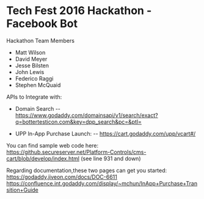 # Tech Fest 2016 Hackathon - Facebook Bot

Hackathon Team Members
 - Matt Wilson
 - David Meyer
 - Jesse Bilsten
 - John Lewis
 - Federico Raggi
 - Stephen McQuaid

 APIs to Integrate with:
 - Domain Search
 -- https://www.godaddy.com/domainsapi/v1/search/exact?q=bottertesticon.com&key=dpp_search&pc=&ptl=

 - UPP In-App Purchase Launch:
 -- https://cart.godaddy.com/upp/vcart#/

You can find sample web code here:
 https://github.secureserver.net/Platform-Controls/cms-cart/blob/develop/index.html (see line 931 and down)

Regarding documentation,these two pages can get you started:
https://godaddy.jiveon.com/docs/DOC-6611
https://confluence.int.godaddy.com/display/~mchun/InApp+Purchase+Transition+Guide
